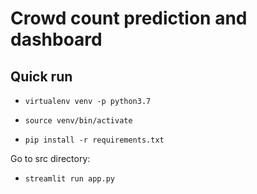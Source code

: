 # Crowd count prediction and dashboard

## Quick run

- ```virtualenv venv -p python3.7```

- ```source venv/bin/activate```

- ```pip install -r requirements.txt```

Go to src directory:

- ```streamlit run app.py```
